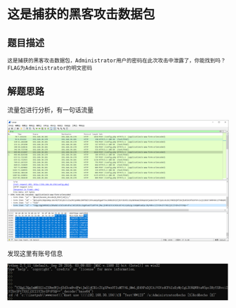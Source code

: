 # 这是捕获的黑客攻击数据包

## 题目描述
```
这是捕获的黑客攻击数据包，Administrator用户的密码在此次攻击中泄露了，你能找到吗？
FLAG为Administrator的明文密码
```

## 解题思路

流量包进行分析，有一句话流量

![](images/2021-06-02-22-22-13.png)

发现这里有账号信息

![](images/2021-06-02-22-21-31.png)

